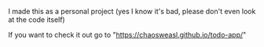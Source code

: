 I made this as a personal project 
(yes I know it's bad, please don't even look at the code itself)

If you want to check it out go to "https://chaosweasl.github.io/todo-app/"

